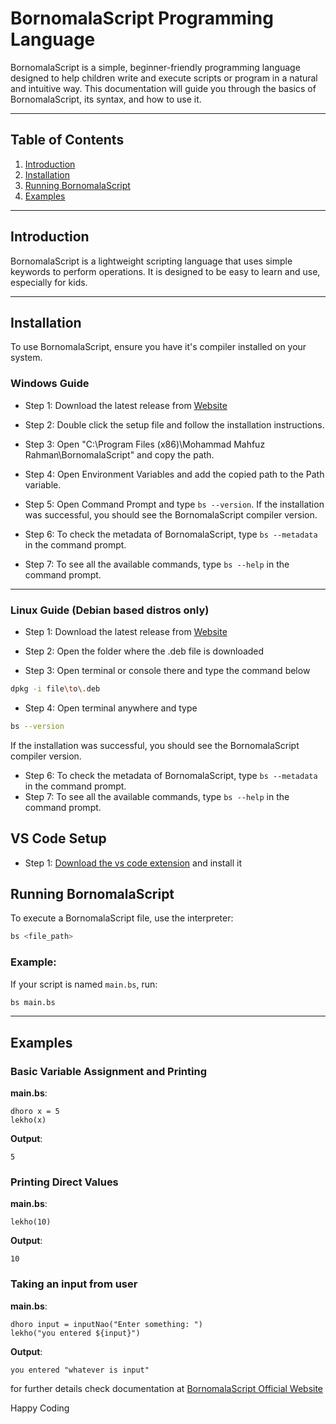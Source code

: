 # BornomalaScript Programming Language

BornomalaScript is a simple, beginner-friendly programming language designed to help children write and execute scripts or program in a natural and intuitive way. This documentation will guide you through the basics of BornomalaScript, its syntax, and how to use it.

---

## Table of Contents
1. [Introduction](#introduction)
2. [Installation](#installation)
3. [Running BornomalaScript](#running-Bornomalascript)
4. [Examples](#examples)


---

## Introduction
BornomalaScript is a lightweight scripting language that uses simple keywords to perform operations. It is designed to be easy to learn and use, especially for kids.

---

## Installation
To use BornomalaScript, ensure you have it's compiler installed on your system.

### Windows Guide
* Step 1: Download the latest release from <a href="https://bornomala-script.vercel.app/" target="_blank">Website</a>


* Step 2: Double click the setup file and follow the installation instructions.
* Step 3: Open "C:\Program Files (x86)\Mohammad Mahfuz Rahman\BornomalaScript" and copy the path.
* Step 4: Open Environment Variables and add the copied path to the Path variable. 
* Step 5: Open Command Prompt and type `bs --version`. If the installation was successful, you should see the BornomalaScript compiler version. 
* Step 6: To check the metadata of BornomalaScript, type `bs --metadata` in the command prompt. 
* Step 7: To see all the available commands, type `bs --help` in the command prompt.

---

### Linux Guide (Debian based distros only)
* Step 1: Download the latest release from <a href="https://bornomala-script.vercel.app/" target="_blank">Website</a>

* Step 2: Open the folder where the .deb file is downloaded
* Step 3: Open terminal or console there and type the command below
```bash
dpkg -i file\to\.deb
```
* Step 4: Open terminal anywhere and type 
```bash
bs --version
```
If the installation was successful, you should see the BornomalaScript compiler version.
* Step 6: To check the metadata of BornomalaScript, type `bs --metadata` in the command prompt.
* Step 7: To see all the available commands, type `bs --help` in the command prompt.


## VS Code Setup

* Step 1: <a href="https://marketplace.visualstudio.com/items?itemName=mahfuz0712.bornomala-script-pack" target="_blank">Download the vs code extension</a> and install it



## Running BornomalaScript
To execute a BornomalaScript file, use the interpreter:

```bash
bs <file_path>
```

### Example:
If your script is named `main.bs`, run:
```bash
bs main.bs
```

---

## Examples
### Basic Variable Assignment and Printing
**main.bs**:
```
dhoro x = 5
lekho(x)
```
**Output**:
```
5
```

### Printing Direct Values
**main.bs**:
```
lekho(10)
```
**Output**:
```
10
```

### Taking an input from user
**main.bs**:
```
dhoro input = inputNao("Enter something: ")
lekho("you entered ${input}")
```
**Output**:
```
you entered "whatever is input"
```

for further details check documentation at <a href="https://bornomala-script.vercel.app/" target="_blank">BornomalaScript Official Website</a>

Happy Coding